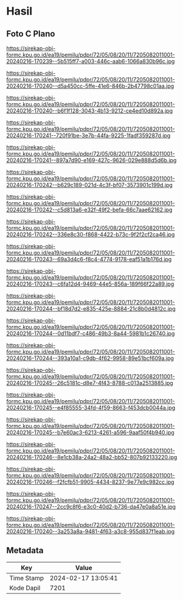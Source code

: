 # Hasil

## Foto C Plano

https://sirekap-obj-formc.kpu.go.id/ea19/pemilu/pdpr/72/05/08/20/11/7205082011001-20240216-170239--5b515ff7-a003-446c-aab6-1066a830b96c.jpg

https://sirekap-obj-formc.kpu.go.id/ea19/pemilu/pdpr/72/05/08/20/11/7205082011001-20240216-170240--d5a450cc-5ffe-41e6-846b-2b47798c01aa.jpg

https://sirekap-obj-formc.kpu.go.id/ea19/pemilu/pdpr/72/05/08/20/11/7205082011001-20240216-170240--b6f1f128-3043-4b13-9212-ce4ed10d892a.jpg

https://sirekap-obj-formc.kpu.go.id/ea19/pemilu/pdpr/72/05/08/20/11/7205082011001-20240216-170241--720f91be-3e7b-44fa-9225-1fadf359287d.jpg

https://sirekap-obj-formc.kpu.go.id/ea19/pemilu/pdpr/72/05/08/20/11/7205082011001-20240216-170241--897a7d90-e169-427c-9626-029e888d5d6b.jpg

https://sirekap-obj-formc.kpu.go.id/ea19/pemilu/pdpr/72/05/08/20/11/7205082011001-20240216-170242--b629c189-021d-4c3f-bf07-3573901c199d.jpg

https://sirekap-obj-formc.kpu.go.id/ea19/pemilu/pdpr/72/05/08/20/11/7205082011001-20240216-170242--c5d813a6-e32f-49f2-befa-66c7aae62162.jpg

https://sirekap-obj-formc.kpu.go.id/ea19/pemilu/pdpr/72/05/08/20/11/7205082011001-20240216-170242--336e8c30-f868-4422-b73c-9f2f2cf2ca46.jpg

https://sirekap-obj-formc.kpu.go.id/ea19/pemilu/pdpr/72/05/08/20/11/7205082011001-20240216-170243--69a3d4c6-f8c4-4774-9178-eaf51a1b176d.jpg

https://sirekap-obj-formc.kpu.go.id/ea19/pemilu/pdpr/72/05/08/20/11/7205082011001-20240216-170243--c6fa12d4-9469-44e5-856a-189f66f22a89.jpg

https://sirekap-obj-formc.kpu.go.id/ea19/pemilu/pdpr/72/05/08/20/11/7205082011001-20240216-170244--bf18d7d2-e835-425e-8884-21c8b0d4812c.jpg

https://sirekap-obj-formc.kpu.go.id/ea19/pemilu/pdpr/72/05/08/20/11/7205082011001-20240216-170244--0d11bdf7-c486-49b3-8a44-5981b1c26740.jpg

https://sirekap-obj-formc.kpu.go.id/ea19/pemilu/pdpr/72/05/08/20/11/7205082011001-20240216-170244--393a10a1-c9db-4f62-9958-89e51bcf609a.jpg

https://sirekap-obj-formc.kpu.go.id/ea19/pemilu/pdpr/72/05/08/20/11/7205082011001-20240216-170245--26c5181c-d8e7-4f43-8788-c013a2513885.jpg

https://sirekap-obj-formc.kpu.go.id/ea19/pemilu/pdpr/72/05/08/20/11/7205082011001-20240216-170245--e4f85555-34fd-4f59-8663-f453dcb0044a.jpg

https://sirekap-obj-formc.kpu.go.id/ea19/pemilu/pdpr/72/05/08/20/11/7205082011001-20240216-170245--b7e60ac3-6213-4261-a596-9aaf50f4b940.jpg

https://sirekap-obj-formc.kpu.go.id/ea19/pemilu/pdpr/72/05/08/20/11/7205082011001-20240216-170246--8e1cb38a-24a2-48a2-bb52-807b92133220.jpg

https://sirekap-obj-formc.kpu.go.id/ea19/pemilu/pdpr/72/05/08/20/11/7205082011001-20240216-170246--f2fcfb51-9905-4434-8237-9e77e9c982cc.jpg

https://sirekap-obj-formc.kpu.go.id/ea19/pemilu/pdpr/72/05/08/20/11/7205082011001-20240216-170247--2cc9c8f6-e3c0-40d2-b736-da47e0a8a51e.jpg

https://sirekap-obj-formc.kpu.go.id/ea19/pemilu/pdpr/72/05/08/20/11/7205082011001-20240216-170240--3a253a8a-9481-4f63-a3c8-955d837f1eab.jpg


## Metadata

| Key        | Value               |
| ---------- | ------------------- |
| Time Stamp | 2024-02-17 13:05:41 |
| Kode Dapil | 7201                |



